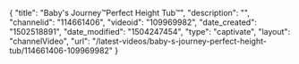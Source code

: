 {
    "title": "Baby's Journey&trade;Perfect Height Tub&trade;",
    "description": "",
    "channelid": "114661406",
    "videoid": "109969982",
    "date_created": "1502518891",
    "date_modified": "1504247454",
    "type": "captivate",
    "layout": "channelVideo",
    "url": "\/latest-videos\/baby-s-journey-perfect-height-tub\/114661406-109969982"
}